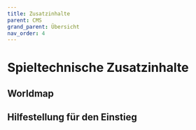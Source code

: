 ```yaml
---
title: Zusatzinhalte
parent: CMS
grand_parent: Übersicht
nav_order: 4
---
```


# Spieltechnische Zusatzinhalte

## Worldmap

## Hilfestellung für den Einstieg
